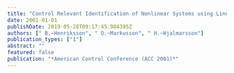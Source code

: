 ```yaml
---
title: "Control Relevant Identification of Nonlinear Systems using Linear Models"
date: 2001-01-01
publishDate: 2019-05-28T09:17:45.984395Z
authors: [" B.~Henriksson", " O.~Markusson", " H.~Hjalmarsson"]
publication_types: ["1"]
abstract: ""
featured: false
publication: "*American Control Conference (ACC 2001)*"
---
```


